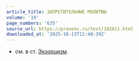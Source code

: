 ```yaml
---
article_title: ЗАПРЕТИТЕЛЬНЫЕ МОЛИТВЫ
volume: '19'
page_numbers: '635'
source_url: https://pravenc.ru/text/182611.html
downloaded_at: '2025-10-13T12:40:39Z'
---
```


- см. в ст. [Экзорцизм](https://pravenc.ru/text/Экзорцизм.html).
